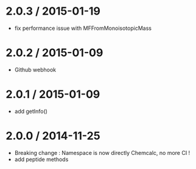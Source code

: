 2.0.3 / 2015-01-19
==================

* fix performance issue with MFFromMonoisotopicMass

2.0.2 / 2015-01-09
==================

* Github webhook

2.0.1 / 2015-01-09
==================

* add getInfo()

2.0.0 / 2014-11-25
==================

* Breaking change : Namespace is now directly Chemcalc, no more CI !
* add peptide methods
